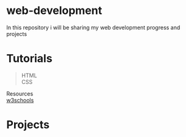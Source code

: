 # web-development

In this repository i will be sharing my web development progress and projects

# Tutorials
> HTML  
> CSS

Resources  
[w3schools](https://www.w3schools.com/)


# Projects
